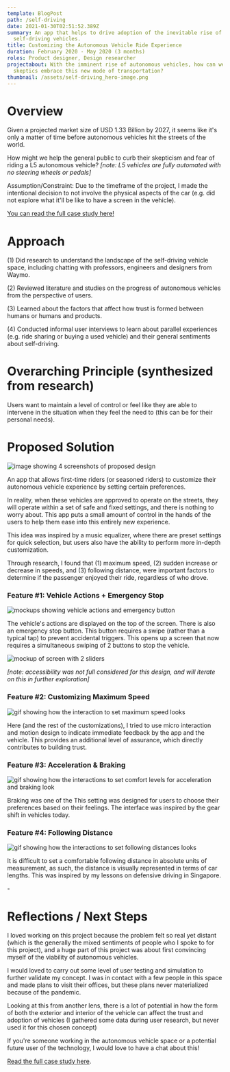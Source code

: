 ```yaml
---
template: BlogPost
path: /self-driving
date: 2021-01-30T02:51:52.389Z
summary: An app that helps to drive adoption of the inevitable rise of
  self-driving vehicles.
title: Customizing the Autonomous Vehicle Ride Experience
duration: February 2020 - May 2020 (3 months)
roles: Product designer, Design researcher
projectabout: With the imminent rise of autonomous vehicles, how can we help
  skeptics embrace this new mode of transportation?
thumbnail: /assets/self-driving_hero-image.png
---
```

# Overview

Given a projected market size of USD 1.33 Billion by 2027, it seems like it's only a matter of time before autonomous vehicles hit the streets of the world.

How might we help the general public to curb their skepticism and fear of riding a L5 autonomous vehicle? *\[note: L5 vehicles are fully automated with no steering wheels or pedals]*

Assumption/Constraint: Due to the timeframe of the project, I made the intentional decision to not involve the physical aspects of the car (e.g. did not explore what it'll be like to have a screen in the vehicle).

[You can read the full case study here!](https://uofi.app.box.com/s/3ghovmtfyvjctg80dtc35u4sawiynyhd)



# Approach

(1) Did research to understand the landscape of the self-driving vehicle space, including chatting with professors, engineers and designers from Waymo.

(2) Reviewed literature and studies on the progress of autonomous vehicles from the perspective of users.

(3) Learned about the factors that affect how trust is formed between humans or humans and products.

(4) Conducted informal user interviews to learn about parallel experiences (e.g. ride sharing or buying a used vehicle) and their general sentiments about self-driving.

# Overarching Principle (synthesized from research)

Users want to maintain a level of control or feel like they are able to intervene in the situation when they feel the need to (this can be for their personal needs).

# Proposed Solution

![image showing 4 screenshots of proposed design](/assets/self-driving_proposed-solution.png)

An app that allows first-time riders (or seasoned riders) to customize their autonomous vehicle experience by setting certain preferences. 

In reality, when these vehicles are approved to operate on the streets, they will operate within a set of safe and fixed settings, and there is nothing to worry about. This app puts a small amount of control in the hands of the users to help them ease into this entirely new experience.

This idea was inspired by a music equalizer, where there are preset settings for quick selection, but users also have the ability to perform more in-depth customization.

Through research, I found that (1) maximum speed, (2) sudden increase or decrease in speeds, and (3) following distance, were important factors to determine if the passenger enjoyed their ride, regardless of who drove.

### Feature #1: Vehicle Actions + Emergency Stop

![mockups showing vehicle actions and emergency button](/assets/self-driving_home-screen.png)

The vehicle's actions are displayed on the top of the screen. There is also an emergency stop button. This button requires a swipe (rather than a typical tap) to prevent accidental triggers. This opens up a screen that now requires a simultaneous swiping of 2 buttons to stop the vehicle. 

![mockup of screen with 2 sliders](/assets/self-driving_sliders.png)

*\[note: accessibility was not full considered for this design, and will iterate on this in further exploration]*

### Feature #2: Customizing Maximum Speed

![gif showing how the interaction to set maximum speed looks](/assets/self-driving_max-speed.gif)

Here (and the rest of the customizations), I tried to use micro interaction and motion design to indicate immediate feedback by the app and the vehicle. This provides an additional level of assurance, which directly contributes to building trust.

### Feature #3: Acceleration & Braking

![gif showing how the interactions to set comfort levels for acceleration and braking look](/assets/self-driving_braking-acceleration.gif)

Braking was one of the This setting was designed for users to choose their preferences based on their feelings. The interface was inspired by the gear shift in vehicles today.

### Feature #4: Following Distance

![gif showing how the interactions to set following distances looks](/assets/self-driving_following-distance.gif)

It is difficult to set a comfortable following distance in absolute units of measurement, as such, the distance is visually represented in terms of car lengths. This was inspired by my lessons on defensive driving in Singapore.



\-

# Reflections / Next Steps

I loved working on this project because the problem felt so real yet distant (which is the generally the mixed sentiments of people who I spoke to for this project), and a huge part of this project was about first convincing myself of the viability of autonomous vehicles. 

I would loved to carry out some level of user testing and simulation to further validate my concept. I was in contact with a few people in this space and made plans to visit their offices, but these plans never materialized because of the pandemic.

Looking at this from another lens, there is a lot of potential in how the form of both the exterior and interior of the vehicle can affect the trust and adoption of vehicles (I gathered some data during user research, but never used it for this chosen concept)

If you're someone working in the autonomous vehicle space or a potential future user of the technology, I would love to have a chat about this!

[Read the full case study here](https://uofi.app.box.com/s/3ghovmtfyvjctg80dtc35u4sawiynyhd).